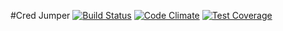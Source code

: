 #Cred Jumper
[![Build Status](https://travis-ci.org/mcred/Cred-Jumper.svg?branch=master)](https://travis-ci.org/mcred/Cred-Jumper)
[![Code Climate](https://codeclimate.com/github/mcred/Cred-Jumper/badges/gpa.svg)](https://codeclimate.com/github/mcred/Cred-Jumper)
[![Test Coverage](https://codeclimate.com/github/mcred/Cred-Jumper/badges/coverage.svg)](https://codeclimate.com/github/mcred/Cred-Jumper/coverage)
